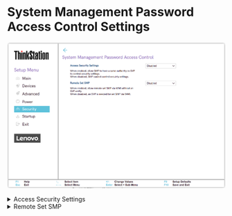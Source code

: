# System Management Password Access Control Settings #

![](./img/ts_smpaccesscontrol.png)

<details><summary>Access Security Settings</summary>

Whether to allow SMP (System Management Password) to have the same authority as SVP (Supervisor Password) to control security settings.

Options:

1. **Disabled** – Default. 
2. Enabled.

| WMI Setting name | Values | SVP / SMP Req'd | AMD/Intel |
|:---|:---|:---|:---|
| AccessSecuritySettings | Disabled, Enabled | yes | Both |
</details>


<details><summary>Remote Set SMP</summary>

Whether an SVP (Supervisor Password) is needed to set SMP (System Management Password) via WMI (Windows Management Instrumentation).

Options:

1. **Disabled** – Default.
2. Enabled.

| WMI Setting name | Values | SVP / SMP Req'd | AMD/Intel |
|:---|:---|:---|:---|
| RemoteSetSMP | Disabled, Enabled | yes | Both |
</details>